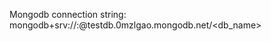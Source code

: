 Mongodb  connection string: 
mongodb+srv://<username>:<password>@testdb.0mzlgao.mongodb.net/<db_name>